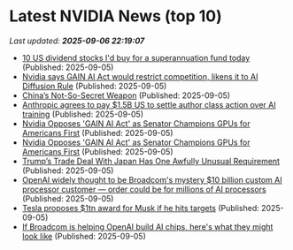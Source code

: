 # Latest NVIDIA News (top 10)
_Last updated: **2025-09-06 22:19:07**_

- [10 US dividend stocks I'd buy for a superannuation fund today](https://www.fool.com.au/2025/09/06/10-us-dividend-stocks-id-buy-for-a-superannuation-fund-today/) (Published: 2025-09-05)
- [Nvidia says GAIN AI Act would restrict competition, likens it to AI Diffusion Rule](https://www.livemint.com/companies/news/nvidia-says-gain-ai-act-would-restrict-competition-likens-it-to-ai-diffusion-rule-11757109751447.html) (Published: 2025-09-05)
- [China’s Not-So-Secret Weapon](https://dailyreckoning.com/chinas-not-so-secret-weapon/) (Published: 2025-09-05)
- [Anthropic agrees to pay $1.5B US to settle author class action over AI training](https://www.cbc.ca/news/business/anthropic-ai-copyright-settlement-1.7626707) (Published: 2025-09-05)
- [Nvidia Opposes 'GAIN AI Act' as Senator Champions GPUs for Americans First](https://uk.pcmag.com/graphics-cards/159935/nvidia-opposes-gain-ai-act-as-senator-champions-gpus-for-americans-first) (Published: 2025-09-05)
- [Nvidia Opposes 'GAIN AI Act' as Senator Champions GPUs for Americans First](https://me.pcmag.com/en/graphics-cards/32092/nvidia-opposes-gain-ai-act-as-senator-champions-gpus-for-americans-first) (Published: 2025-09-05)
- [Trump’s Trade Deal With Japan Has One Awfully Unusual Requirement](https://newrepublic.com/post/200087/trump-trade-deal-japan) (Published: 2025-09-05)
- [OpenAI widely thought to be Broadcom's mystery $10 billion custom AI processor customer — order could be for millions of AI processors](https://www.tomshardware.com/tech-industry/artificial-intelligence/openai-widely-thought-to-be-broadcoms-mystery-usd10-billion-custom-ai-processor-customer-order-could-be-for-millions-of-ai-processors) (Published: 2025-09-05)
- [Tesla proposes $1tn award for Musk if he hits targets](https://freerepublic.com/focus/f-news/4338849/posts) (Published: 2025-09-05)
- [If Broadcom is helping OpenAI build AI chips, here's what they might look like](https://biztoc.com/x/135ad38d153bda5d) (Published: 2025-09-05)
